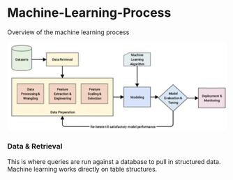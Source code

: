 # Machine-Learning-Process
Overview of the machine learning process

![alt text](https://github.com/nicholasjmorris1993/Machine-Learning-Process/blob/main/machine_learning_pipeline.png)

### Data & Retrieval
This is where queries are run against a database to pull in structured data. Machine learning works directly on table structures.
